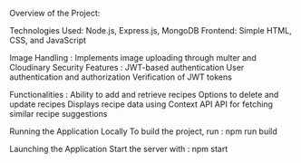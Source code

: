 Overview of the Project:

Technologies Used: Node.js, Express.js, MongoDB Frontend: Simple HTML, CSS, and JavaScript 

Image Handling : Implements image uploading through multer and Cloudinary Security Features : JWT-based authentication User authentication and authorization Verification of JWT tokens

Functionalities : Ability to add and retrieve recipes Options to delete and update recipes Displays recipe data using Context API API for fetching similar recipe suggestions

Running the Application Locally To build the project, run : npm run build

Launching the Application Start the server with : npm start
